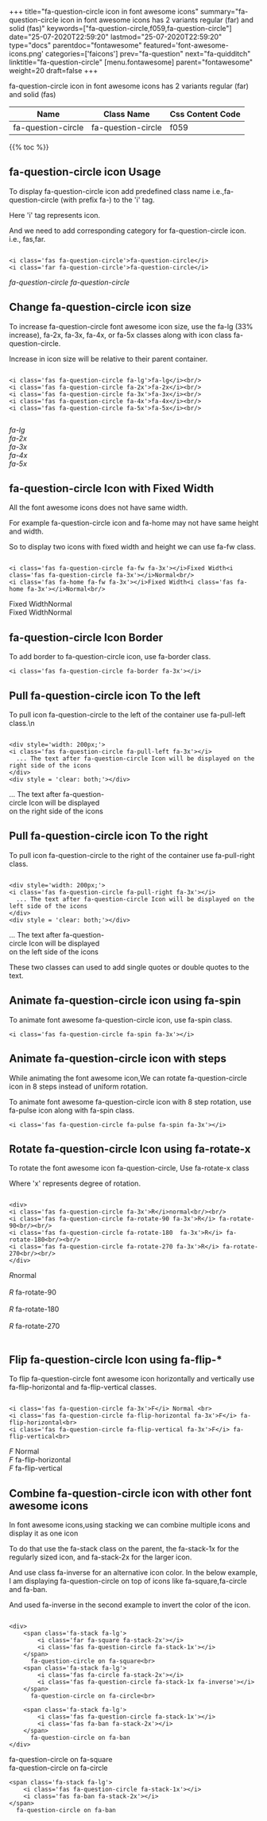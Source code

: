 +++
title="fa-question-circle icon in font awesome icons"
summary="fa-question-circle icon in font awesome icons has 2 variants regular (far) and solid (fas)"
keywords=["fa-question-circle,f059,fa-question-circle"]
date="25-07-2020T22:59:20"
lastmod="25-07-2020T22:59:20"
type="docs"
parentdoc="fontawesome"
featured='font-awesome-icons.png'
categories=['faicons']
prev="fa-question"
next="fa-quidditch"
linktitle="fa-question-circle"
[menu.fontawesome]
parent="fontawesome"
weight=20
draft=false
+++


fa-question-circle icon in font awesome icons has 2 variants regular (far) and solid (fas)

<div class='table-responsive'><table class='table'><thead><tr><th>Name</th><th>Class Name</th><th>Css Content Code</th></tr></thead><tbody><tr><td>fa-question-circle</td><td>fa-question-circle</td><td>f059</td></tr></tbody></table></div>


{{% toc %}}


## fa-question-circle icon Usage

To display fa-question-circle icon add predefined class name i.e.,fa-question-circle (with prefix fa-) to the 'i' tag.

Here 'i' tag represents icon.

And we need to add corresponding category for fa-question-circle icon. i.e., fas,far.


```

<i class='fas fa-question-circle'>fa-question-circle</i>
<i class='far fa-question-circle'>fa-question-circle</i>
```

<i class='fas fa-question-circle'>fa-question-circle</i>
<i class='far fa-question-circle'>fa-question-circle</i>




## Change fa-question-circle icon size
To increase fa-question-circle font awesome icon size, use the fa-lg (33% increase), fa-2x, fa-3x, fa-4x, or fa-5x classes along with icon class fa-question-circle.

Increase in icon size will be relative to their parent container. 

```

<i class='fas fa-question-circle fa-lg'>fa-lg</i><br/>
<i class='fas fa-question-circle fa-2x'>fa-2x</i><br/>
<i class='fas fa-question-circle fa-3x'>fa-3x</i><br/>
<i class='fas fa-question-circle fa-4x'>fa-4x</i><br/>
<i class='fas fa-question-circle fa-5x'>fa-5x</i><br/>
            
```

<i class='fas fa-question-circle fa-lg'>fa-lg</i><br/>
<i class='fas fa-question-circle fa-2x'>fa-2x</i><br/>
<i class='fas fa-question-circle fa-3x'>fa-3x</i><br/>
<i class='fas fa-question-circle fa-4x'>fa-4x</i><br/>
<i class='fas fa-question-circle fa-5x'>fa-5x</i><br/>
            



## fa-question-circle Icon with Fixed Width 

All the font awesome icons does not have same width.

For example fa-question-circle icon and fa-home may not have same height and width.

So to display two icons with fixed width and height we can use fa-fw class.


```

<i class='fas fa-question-circle fa-fw fa-3x'></i>Fixed Width<i class='fas fa-question-circle fa-3x'></i>Normal<br/>
<i class='fas fa-home fa-fw fa-3x'></i>Fixed Width<i class='fas fa-home fa-3x'></i>Normal<br/>
```

<i class='fas fa-question-circle fa-fw fa-3x'></i>Fixed Width<i class='fas fa-question-circle fa-3x'></i>Normal<br/>
<i class='fas fa-home fa-fw fa-3x'></i>Fixed Width<i class='fas fa-home fa-3x'></i>Normal<br/>



## fa-question-circle Icon Border 

To add border to fa-question-circle icon, use fa-border class.


```
<i class='fas fa-question-circle fa-border fa-3x'></i>

```
<i class='fas fa-question-circle fa-border fa-3x'></i>





## Pull fa-question-circle icon To the left

To pull icon fa-question-circle to the left of the container use fa-pull-left class.\n

```

<div style='width: 200px;'>
<i class='fas fa-question-circle fa-pull-left fa-3x'></i>
  ... The text after fa-question-circle Icon will be displayed on the right side of the icons
</div>
<div style = 'clear: both;'></div>
```

<div style='width: 200px;'>
<i class='fas fa-question-circle fa-pull-left fa-3x'></i>
  ... The text after fa-question-circle Icon will be displayed on the right side of the icons
</div>
<div style = 'clear: both;'></div>




## Pull fa-question-circle icon To the right
To pull icon fa-question-circle to the right of the container use fa-pull-right class.

```

<div style='width: 200px;'>
<i class='fas fa-question-circle fa-pull-right fa-3x'></i>
  ... The text after fa-question-circle Icon will be displayed on the left side of the icons
</div>
<div style = 'clear: both;'></div>
```

<div style='width: 200px;'>
<i class='fas fa-question-circle fa-pull-right fa-3x'></i>
  ... The text after fa-question-circle Icon will be displayed on the left side of the icons
</div>
<div style = 'clear: both;'></div>

These two classes can used to add single quotes or double quotes to the text.


## Animate fa-question-circle icon using fa-spin
To animate font awesome fa-question-circle icon, use fa-spin class.

```
<i class='fas fa-question-circle fa-spin fa-3x'></i>
```
<i class='fas fa-question-circle fa-spin fa-3x'></i>




## Animate fa-question-circle icon with steps
While animating the font awesome icon,We can rotate fa-question-circle icon in 8 steps instead of uniform rotation.

To animate font awesome fa-question-circle icon with 8 step rotation, use fa-pulse icon along with fa-spin class.


```
<i class='fas fa-question-circle fa-pulse fa-spin fa-3x'></i>

```
<i class='fas fa-question-circle fa-pulse fa-spin fa-3x'></i>





## Rotate fa-question-circle Icon using fa-rotate-x
To rotate the font awesome icon fa-question-circle, Use fa-rotate-x class

Where 'x' represents degree of rotation.


```

<div>
<i class='fas fa-question-circle fa-3x'>R</i>normal<br/><br/>
<i class='fas fa-question-circle fa-rotate-90 fa-3x'>R</i> fa-rotate-90<br/><br/> 
<i class='fas fa-question-circle fa-rotate-180  fa-3x'>R</i> fa-rotate-180<br/><br/> 
<i class='fas fa-question-circle fa-rotate-270 fa-3x'>R</i> fa-rotate-270<br/><br/>
</div>
```

<div>
<i class='fas fa-question-circle fa-3x'>R</i>normal<br/><br/>
<i class='fas fa-question-circle fa-rotate-90 fa-3x'>R</i> fa-rotate-90<br/><br/> 
<i class='fas fa-question-circle fa-rotate-180  fa-3x'>R</i> fa-rotate-180<br/><br/> 
<i class='fas fa-question-circle fa-rotate-270 fa-3x'>R</i> fa-rotate-270<br/><br/>
</div>




## Flip fa-question-circle Icon using fa-flip-*
To flip fa-question-circle font awesome icon horizontally and vertically use fa-flip-horizontal and fa-flip-vertical classes. 

```

<i class='fas fa-question-circle fa-3x'>F</i> Normal <br>
<i class='fas fa-question-circle fa-flip-horizontal fa-3x'>F</i> fa-flip-horizontal<br>
<i class='fas fa-question-circle fa-flip-vertical fa-3x'>F</i> fa-flip-vertical<br>
```

<i class='fas fa-question-circle fa-3x'>F</i> Normal <br>
<i class='fas fa-question-circle fa-flip-horizontal fa-3x'>F</i> fa-flip-horizontal<br>
<i class='fas fa-question-circle fa-flip-vertical fa-3x'>F</i> fa-flip-vertical<br>




## Combine fa-question-circle icon with other font awesome icons
In font awesome icons,using stacking we can combine multiple icons and display it as one icon 

To do that use the fa-stack class on the parent, the fa-stack-1x for the regularly sized icon, and fa-stack-2x for the larger icon.

And use class fa-inverse for an alternative icon color. 
In the below example, I am displaying fa-question-circle on top of icons like fa-square,fa-circle and fa-ban.

And used fa-inverse in the second example to invert the color of the icon.

```

<div>
    <span class='fa-stack fa-lg'>
        <i class='far fa-square fa-stack-2x'></i>
        <i class='fas fa-question-circle fa-stack-1x'></i>
    </span>
      fa-question-circle on fa-square<br>
    <span class='fa-stack fa-lg'>
        <i class='fas fa-circle fa-stack-2x'></i>
        <i class='fas fa-question-circle fa-stack-1x fa-inverse'></i>
    </span>
      fa-question-circle on fa-circle<br>

    <span class='fa-stack fa-lg'>
        <i class='fas fa-question-circle fa-stack-1x'></i>
        <i class='fas fa-ban fa-stack-2x'></i>
    </span>
      fa-question-circle on fa-ban
</div>
```

<div>
    <span class='fa-stack fa-lg'>
        <i class='far fa-square fa-stack-2x'></i>
        <i class='fas fa-question-circle fa-stack-1x'></i>
    </span>
      fa-question-circle on fa-square<br>
    <span class='fa-stack fa-lg'>
        <i class='fas fa-circle fa-stack-2x'></i>
        <i class='fas fa-question-circle fa-stack-1x fa-inverse'></i>
    </span>
      fa-question-circle on fa-circle<br>

    <span class='fa-stack fa-lg'>
        <i class='fas fa-question-circle fa-stack-1x'></i>
        <i class='fas fa-ban fa-stack-2x'></i>
    </span>
      fa-question-circle on fa-ban
</div>






